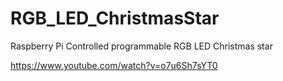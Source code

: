 # RGB_LED_ChristmasStar
Raspberry Pi Controlled programmable RGB LED Christmas star


https://www.youtube.com/watch?v=o7u6Sh7sYT0

